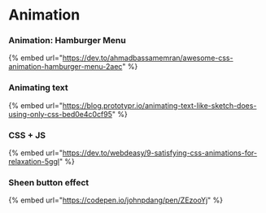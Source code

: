 # Animation

### Animation: Hamburger Menu

{% embed url="https://dev.to/ahmadbassamemran/awesome-css-animation-hamburger-menu-2aec" %}

### Animating text

{% embed url="https://blog.prototypr.io/animating-text-like-sketch-does-using-only-css-bed0e4c0cf95" %}

### CSS + JS

{% embed url="https://dev.to/webdeasy/9-satisfying-css-animations-for-relaxation-5ggl" %}

### Sheen button effect

{% embed url="https://codepen.io/johnpdang/pen/ZEzooYj" %}

